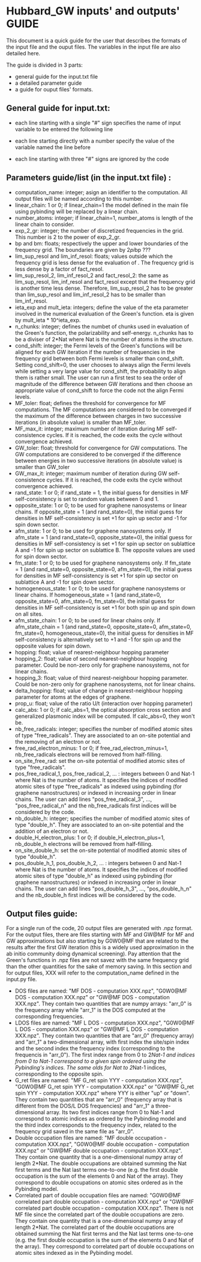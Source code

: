 # Hubbard_GW inputs' and outputs' GUIDE
This document is a quick guide for the user that describes the formats of the input file and the ouput files. The variables in the input file are also detailed here.

The guide is divided in 3 parts: 
* general guide for the input.txt file
* a detailed parameter guide 
* a guide for ouput files' formats.

## General guide for input.txt: 

* each line starting with a single "#" sign specifies the name of input variable to be entered the following line

* each line starting directly with a number specify the value of the variable named the line before

* each line starting with three "#" signs are ignored by the code

## Parameters guide/list (in the input.txt file) :

* computation_name: integer; asign an identifier to the computation. All output files will be named according to this number.
* linear_chain: 1 or 0; if linear_chain=1 the model defined in the main file using pybinding will be replaced by a linear chain.
* number_atoms: integer; if linear_chain=1, number_atoms is length of the linear chain to consider.
* exp_2_gr: integer; the number of discretized frequencies in the grid. This number is 2 to the power of exp_2_gr.
* bp and bm: floats; respectively the upper and lower boundaries of the frequency grid. The boundaries are given by 2*pi*bp ???
* lim_sup_resol and lim_inf_resol: floats; values outside which the frequency grid is less dense for the evaluation of . The frequency grid is less dense by a factor of fact_resol.
* lim_sup_resol_2, lim_inf_resol_2 and fact_resol_2: the same as lim_sup_resol, lim_inf_resol and fact_resol except that the frequency grid is another time less dense. Therefore, lim_sup_resol_2 has to be greater than lim_sup_resol and lim_inf_resol_2 has to be smaller than lim_inf_resol.
* ieta_exp and mult_ieta: integers; define the value of the eta parameter involved in the numerical evaluation of the Green's function. eta is given by mult_ieta * 10^ieta_exp.
* n_chunks: integer; defines the numbet of chunks used in evaluation of the Green's function, the polarizability and self-energy. n_chunks has to be a diviser of 2*Nat where Nat is the number of atoms in the structure.
* cond_shift: integer; the Fermi levels of the Green's functions will be aligned for each GW iteration if the number of frequencies in the frequency grid between both Fermi levels is smaller than cond_shift. Setting cond_shift=0, the user chooses to always align the Fermi levels while setting a very large value for cond_shift, the probability to align them is rather small. The user can run a first test to sea the order of magnitude of the difference between GW iterations and then choose an appropriate value of cond_shift to force the code not the align Fermi levels.
* MF_toler: float; defines the threshold for convergence for MF computations. The MF computations are considered to be converged if the maximum of the difference between charges in two successive iterations (in absolute value) is smaller than MF_toler.
* MF_max_it: integer; maximum number of iteration during MF self-consistence cycles. If it is reached, the code exits the cycle without convergence achieved.
* GW_toler: float; threshold for convergence for GW computations. The GW computations are considered to be converged if the difference between energies in two successive iterations (in absolute value) is smaller than GW_toler
* GW_max_it: integer; maximum number of iteration during GW self-consistence cycles. If it is reached, the code exits the cycle without convergence achieved.
* rand_state: 1 or 0; if rand_state = 1, the initial guess for densities in MF self-consistency is set to random values between 0 and 1. 
* opposite_state: 1 or 0; to be used for graphene nanosystems or linear chains. If opposite_state = 1 (and rand_state=0), the initial guess for densities in MF self-consistency is set +1 for spin up sector and -1 for spin down sector. 
* afm_state: 1 or 0; to be used for graphene nanosystems only. If afm_state = 1 (and rand_state=0, opposite_state=0), the initial guess for densities in MF self-consistency is set +1 for spin up sector on sublattice A and -1 for spin up sector on sublattice B. The opposite values are used for spin down sector. 
* fm_state: 1 or 0; to be used for graphene nanosystems only. If fm_state = 1 (and rand_state=0, opposite_state=0, afm_state=0), the initial guess for densities in MF self-consistency is set +1 for spin up sector on sublattice A and -1 for spin down sector. 
* homogeneous_state: 1 or 0; to be used for graphene nanosystems or linear chains. If homogeneous_state = 1 (and rand_state=0, opposite_state=0, afm_state=0, fm_state=0), the initial guess for densities in MF self-consistency is set +1 for both spin up and spin down on all sites.
* afm_state_chain: 1 or 0; to be used for linear chains only. If afm_state_chain = 1 (and rand_state=0, opposite_state=0, afm_state=0, fm_state=0, homogeneous_state=0), the initial guess for densities in MF self-consistency is alternatively set to +1 and -1 for spin up and the opposite values for spin down.
* hopping: float; value of nearest-neighbour hopping parameter
* hopping_2: float; value of second nearest-neighbour hopping parameter. Could be non-zero only for graphene nanosystems, not for linear chains.
* hopping_3: float; value of third nearest-neighbour hopping parameter. Could be non-zero only for graphene nanosystems, not for linear chains.
* delta_hopping: float; value of change in nearest-neighbour hopping parameter for atoms at the edges of graphene.
* prop_u: float; value of the ratio U/t (interaction over hopping parameter)
* calc_abs: 1 or 0; if calc_abs=1, the optical absorption cross section and generalized plasmonic index will be computed. If calc_abs=0, they won't be.
* nb_free_radicals: integer; specifies the number of modified atomic sites of type "free_radicals". They are associated to an on-site potential and the removing of an electron or not.
* free_rad_electron_minus: 1 or 0; if free_rad_electron_minus=1, nb_free_radicals electrons will be removed from half-filling.
* on_site_free_rad: set the on-site potential of modified atomic sites of type "free_radicals".
* pos_free_radical_1, pos_free_radical_2, ... : integers between 0 and Nat-1 where Nat is the number of atoms. It specifies the indices of modified atomic sites of type "free_radicals" as indexed using pybinding (for graphene nanostructures) or indexed in increasing order in linear chains. The user can add lines "pos_free_radical_3", ..., "pos_free_radical_n" and the nb_free_radicals first indices will be considered by the code.
* nb_double_h: integer; specifies the number of modified atomic sites of type "double_h". They are associated to an on-site potential and the addition of an electron or not.
* double_H_electron_plus: 1 or 0; if double_H_electron_plus=1, nb_double_h electrons will be removed from half-filling.
* on_site_double_h: set the on-site potential of modified atomic sites of type "double_h".
* pos_double_h_1, pos_double_h_2, ... : integers between 0 and Nat-1 where Nat is the number of atoms. It specifies the indices of modified atomic sites of type "double_h" as indexed using pybinding (for graphene nanostructures) or indexed in increasing order in linear chains. The user can add lines "pos_double_h_3", ..., "pos_double_h_n" and the nb_double_h first indices will be considered by the code.


## Output files guide:
For a single run of the code, 20 output files are generated with .npz format. For the output files, there are files starting with MF and GW@MF for MF and GW approximations but also starting by G0W0@MF that are related to the results after the first GW iteration (this is a widely used approximation in the ab initio community doing dynamical screening). Pay attention that the Green's functions in .npz files are not savez with the same frequency grid than the other quantities for the sake of memory saving.
In this section and for output files, XXX will refer to the computation_name defined in the input.py file.

* DOS files are named: "MF DOS - computation XXX.npz", "G0W0@MF DOS - computation XXX.npz" or "GW@MF DOS - computation XXX.npz". They contain two quantities that are numpy arrays: "arr_0" is the frequency array while "arr_1" is the DOS computed at the corresponding frequencies.
* LDOS files are named: "MF L DOS - computation XXX.npz", "G0W0@MF L DOS - computation XXX.npz" or "GW@MF L DOS - computation XXX.npz". They contain two quantities that are "arr_0" (frequency array) and "arr_1" a two-dimensional array, with first index the site/spin index and the second index the frequency index (corresponding to the frequencis in "arr_0"). The first index range from 0 to 2*Nat-1 and indices from 0 to Nat-1 correspond to a given spin ordered using the Pybinding's indices. The same olds for Nat to 2*Nat-1 indices, corresponding to the opposite spin.
* G_ret files are named: "MF G_ret spin YYY - computation XXX.npz", "G0W0@MF G_ret spin YYY - computation XXX.npz" or "GW@MF G_ret spin YYY - computation XXX.npz" where YYY is either "up" or "down". They contain two quantities that are "arr_0" (frequency array that is different from the DOS/L DOS frequencies) and "arr_1" a three-dimensional array. Its two first indices range from 0 to Nat-1 and correspond to atomic indices as ordered by the Pybinding model and the third index corresponds to the frequency index, related to the frequency grid saved in the same file as "arr_0".
* Double occupation files are named: "MF double occupation - computation XXX.npz", "G0W0@MF double occupation - computation XXX.npz" or "GW@MF double occupation - computation XXX.npz". They contain one quantity that is a one-dimensional numpy array of length 2*Nat. The double occupations are obtained summing the Nat first terms and the Nat last terms one-to-one (e.g. the first double occupation is the sum of the elements 0 and Nat of the array). They correspond to double occupations on atomic sites ordered as in the Pybinding model.
* Correlated part of double occupation files are named: "G0W0@MF correlated part double occupation - computation XXX.npz" or "GW@MF correlated part double occupation - computation XXX.npz". There is not MF file since the correlated part of the double occupations are zero. They contain one quantity that is a one-dimensional numpy array of length 2*Nat. The correlated part of the double occupations are obtained summing the Nat first terms and the Nat last terms one-to-one (e.g. the first double occupation is the sum of the elements 0 and Nat of the array). They correspond to correlated part of double occupations on atomic sites indexed as in the Pybinding model.
